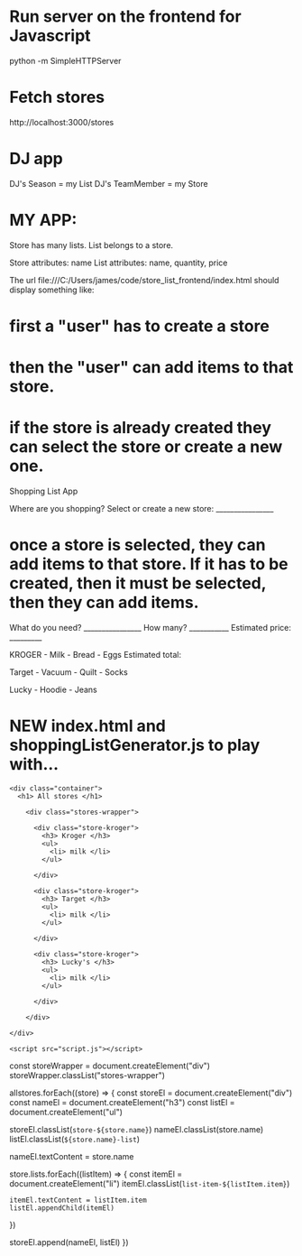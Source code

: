 # Run server on the frontend for Javascript
python -m SimpleHTTPServer

# Fetch stores
http://localhost:3000/stores  

# DJ app
DJ's Season = my List
DJ's TeamMember = my Store

# MY APP:

Store has many lists.
List belongs to a store.

Store attributes: name
List attributes: name, quantity, price

The url file:///C:/Users/james/code/store_list_frontend/index.html should display something like:

# first a "user" has to create a store
# then the "user" can add items to that store.
# if the store is already created they can select the store or create a new one.

Shopping List App

Where are you shopping? Select or create a new store: ________________ <submit> 

# once a store is selected, they can add items to that store. If it has to be created, then it must be selected, then they can add items.

What do you need? ________________ <submit> How many? ___________ <submit> Estimated price: _________ <submit>

KROGER
    - Milk 
    - Bread
    - Eggs
    Estimated total: 

Target
    - Vacuum
    - Quilt
    - Socks

Lucky
    - Hoodie
    - Jeans

# NEW index.html and shoppingListGenerator.js to play with...

<!DOCTYPE html>
<html>
  <head>
    <meta charset="utf-8">
    <meta name="viewport" content="width=device-width">
    <title>repl.it</title>
    <link href="style.css" rel="stylesheet" type="text/css" />
  </head>
  <body>

    <div class="container"> 
      <h1> All stores </h1>

        <div class="stores-wrapper">

          <div class="store-kroger">
            <h3> Kroger </h3>
            <ul>
              <li> milk </li>
            </ul>

          </div>

          <div class="store-kroger">
            <h3> Target </h3>
            <ul>
              <li> milk </li>
            </ul>

          </div>

          <div class="store-kroger">
            <h3> Lucky's </h3>
            <ul>
              <li> milk </li>
            </ul>

          </div>

        </div>

    </div>

    <script src="script.js"></script>
  </body>
</html>


const storeWrapper = document.createElement("div")
storeWrapper.classList("stores-wrapper")

allstores.forEach((store) => {
  const storeEl = document.createElement("div")
  const nameEl = document.createElement("h3")
  const listEl = document.createElement("ul")
  
  storeEl.classList(`store-${store.name}`)
  nameEl.classList(store.name)
  listEl.classList(`${store.name}-list`)

  nameEl.textContent = store.name 

  store.lists.forEach((listItem) => {
    const itemEl = document.createElement("li")
    itemEl.classList(`list-item-${listItem.item}`)

    itemEl.textContent = listItem.item
    listEl.appendChild(itemEl)
  })

  storeEl.append(nameEl, listEl)
}) 